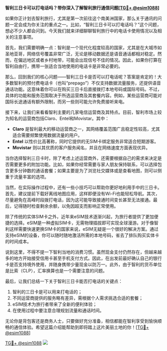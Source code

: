 **智利三日卡可以打电话吗？带你深入了解智利旅行通信问题[[TG💪+ @esim1088](https://t.me/s/esim1088)]**

如果你正计划去智利旅行，尤其是第一次前往这个南美洲国家，那么关于通讯的问题一定会成为你关注的重点之一。比如，“智利三日卡可以打电话吗？”这个问题，想必不少人都会问到。今天我们就来详细聊聊智利旅行中的电话卡使用情况以及相关的注意事项。

首先，我们需要明确一点：智利是一个现代化程度较高的国家，尤其是在大城市如圣地亚哥，网络信号覆盖非常广泛，无论是移动数据还是语音通话都相对稳定。然而，在偏远地区或者乡村地带，可能会出现信号不佳的情况。因此，如果你打算在智利自由行，携带一张适合当地使用的电话卡是非常必要的。

那么，回到我们的核心问题——智利三日卡是否可以打电话呢？答案是肯定的！大多数智利的预付费电话卡（也叫“prepago”）不仅支持数据流量服务，还提供语音通话功能。这意味着你可以在购买三日卡后直接拨打本地号码或国际号码。不过，具体的功能和服务范围取决于所选运营商及其套餐内容。例如，某些运营商可能对国际长途通话有额外限制，而另一些则可能允许免费接听来电。

接下来，让我们来看看智利主要的几家电信运营商及其特点。目前，智利市场上较为知名的运营商包括Claro、Entel和Movistar。其中：

- **Claro** 是智利最大的移动运营商之一，其网络覆盖范围广且稳定性较高，尤其适合需要频繁使用数据流量的用户。
- **Entel** 以性价比高著称，同时它提供的无SIM卡绑定服务非常适合短期游客。
- **Movistar** 则以其优质的客户服务闻名，并且在网络速度方面表现优异。

当你选择智利三日卡时，除了考虑上述运营商外，还需要根据自己的需求来决定是否需要更多的附加功能。比如，如果你经常需要与家人朋友保持联系，可以选择包含更多分钟数的通话套餐；如果主要是为了浏览社交媒体或是查看地图，则可以侧重于流量丰富的选项。

当然，在实际操作过程中，还有一些小技巧可以帮助你更好地利用手中的三日卡。首先，建议提前下载好离线地图应用，这样即便没有Wi-Fi也能轻松导航。其次，尽量避免在高峰时段拨打电话，因为这可能导致接通时间变长甚至无法接通。最后，记得随时检查剩余余额，以免因超支而影响正常使用。

除了传统的实体SIM卡之外，近年来eSIM技术逐渐兴起，为旅行者提供了更加便捷的选择。eSIM是一种虚拟SIM卡，无需物理插拔即可实现全球漫游。对于像智利这样需要快速更换SIM卡的国家来说，eSIM无疑是一个很好的解决方案。通过支持eSIM的设备，你可以随时随地激活所需的本地号码，省去了排队购买实体卡的时间成本。

说到这里，不得不提一下智利当地的消费习惯。虽然现金支付仍然存在，但越来越多的地方开始接受信用卡甚至手机支付方式。因此，在出发前最好确认自己的银行卡是否支持境外使用，并随身携带少量现金以防万一。此外，由于智利的货币单位是比索（CLP），汇率换算也是一个需要注意的问题。

最后，让我们总结一下关于智利三日卡能否打电话的关键点：
1. 智利的三日卡是可以用来打电话的；
2. 不同运营商提供的服务略有差异，需根据个人需求挑选合适的套餐；
3. eSIM技术为旅行者带来了全新的便利体验；
4. 在使用过程中要注意合理规划流量和通话时间。

无论你是背包客还是商务人士，只要做好充分准备，相信都能在智利享受到愉快顺畅的通信体验。希望这篇介绍能帮助到即将踏上这片美丽土地的你！[[TG💪+ @esim1088](https://t.me/s/esim1088)]

[TG💪+ @esim1088](https://t.me/s/esim1088) ![](https://i.postimg.cc/4NQfJmqS/Snipaste-2025-05-13-00-14-12.png)